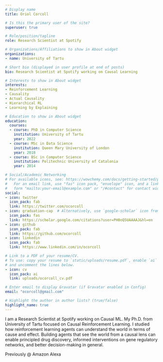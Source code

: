 ```yaml
---
# Display name
title: Oriol Corcoll

# Is this the primary user of the site?
superuser: true

# Role/position/tagline
role: Research Scientist at Spotify

# Organizations/Affiliations to show in About widget
organizations:
- name: University of Tartu

# Short bio (displayed in user profile at end of posts)
bio: Research Scientist at Spotify working on Causal Learning

# Interests to show in About widget
interests:
- Reinforcement Learning
- Causality
- Actual Causality
- Hierarchical RL
- Learning by Explaining

# Education to show in About widget
education:
  courses:
  - course: PhD in Computer Science
    institution: University of Tartu
    year: 2022
  - course: MSc in Data Science
    institution: Queen Mary University of London
    year: 2018
  - course: BSc in Computer Science
    institution: Politechnic University of Catalonia
    year: 2014

# Social/Academic Networking
# For available icons, see: https://wowchemy.com/docs/getting-started/page-builder/#icons
#   For an email link, use "fas" icon pack, "envelope" icon, and a link in the
#   form "mailto:your-email@example.com" or "/#contact" for contact widget.
social:
- icon: twitter
  icon_pack: fab
  link: https://twitter.com/ocorcoll
- icon: graduation-cap  # Alternatively, use `google-scholar` icon from `ai` icon pack
  icon_pack: fas
  link: https://scholar.google.com/citations?user=PH0oQ5UAAAAJ&hl=en
- icon: github
  icon_pack: fab
  link: https://github.com/ocorcoll
- icon: linkedin
  icon_pack: fab
  link: https://www.linkedin.com/in/ocorcoll

# Link to a PDF of your resume/CV.
# To use: copy your resume to `static/uploads/resume.pdf`, enable `ai` icons in `params.toml`,
# and uncomment the lines below.
- icon: cv
  icon_pack: ai
  link: uploads/ocorcoll_cv.pdf

# Enter email to display Gravatar (if Gravatar enabled in Config)
email: "ocorcoll@gmail.com"

# Highlight the author in author lists? (true/false)
highlight_name: true
---
```

I am a Research Scientist at Spotify working on Causal ML. My Ph.D. from University of Tartu focused on Causal Reinforcement Learning. I studied how reinforcement learning agents can understand the world in terms of cause and effect. Building agents that see the world from a causal lens can enable principled drug discovery, informed interventions on gene regulatory networks, and better decision-making in general.


Previously @ Amazon Alexa